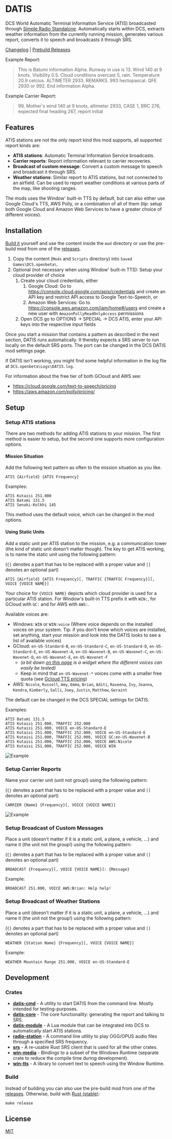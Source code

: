 # DATIS

DCS World Automatic Terminal Information Service (ATIS) broadcasted through [Simple Radio Standalone](https://github.com/ciribob/DCS-SimpleRadioStandalone). Automatically starts within DCS, extracts weather information from the currently running mission, generates various report, converts it to speech and broadcasts it through SRS.

[Changelog](./CHANGELOG.md) | [Prebuild Releases](https://github.com/rkusa/DATIS/releases)

Example Report:

> This is Batumi information Alpha. Runway in use is 13. Wind 140 at 9 knots. Visibility 0.5. Cloud conditions overcast 5, rain. Temperature 20.9 celcius. ALTIMETER 2933. REMARKS. 993 hectopascal. QFE 2930 or 992. End information Alpha.

Example Carrier Report:

> 99, Mother's wind 140 at 9 knots, altimeter 2933, CASE 1, BRC 276, expected final heading 267, report initial

## Features

ATIS stations are not the only report kind this mod supports, all supported report kinds are:

- **ATIS stations**: Automatic Terminal Information Service broadcasts.
- **Carrier reports**: Report information relevant to carrier recoveries.
- **Broadcast of custom message**: Convert a custom message to speech and broadcast it through SRS.
- **Weather stations**: Similar report to ATIS stations, but not connected to an airfield. Can be used to report weather conditions at various parts of the map, like shooting ranges.

The mods uses the Window' built-in TTS by default, but can also either use Google Cloud's TTS, AWS Polly, or a combination of all of them (tip: setup both Google Cloud and Amazon Web Services to have a greater choice of different voices).

## Installation

[Build it](#build) yourself and use the content inside the `mod` directory or use the pre-build mod from one of the [releases](https://github.com/rkusa/DATIS/releases).

1. Copy the content (`Mods` and `Scripts` directory) into `Saved Games\DCS.openbeta\`.
2. Optional (not necessary when using Window' built-in TTS): Setup your cloud provider of choice
   1. Create your cloud credentials, either
      1. Google Cloud: Go to https://console.cloud.google.com/apis/credentials and create an API key and restrict API access to Google Text-to-Speech, or
      2. Amazon Web Services: Go to https://console.aws.amazon.com/iam/home#/users and create a new user with `AmazonPollyReadOnlyAccess` permissions
   2. Open DCS go to OPTIONS -> SPECIAL -> DCS ATIS, enter your API keys into the respective input fields

Once you start a mission that contains a pattern as described in the next section, DATIS runs automatically.
It thereby expects a SRS server to run locally on the default SRS ports. The port can be changed in the DCS DATIS mod settings page.

If DATIS isn't working, you might find some helpful information in the log file at `DCS.openbeta\Logs\DATIS.log`.

For information about the free tier of both GCloud and AWS see:
- https://cloud.google.com/text-to-speech/pricing
- https://aws.amazon.com/polly/pricing/

## Setup

### Setup ATIS stations

There are two methods for adding ATIS stations to your mission. The first method is easier to setup, but the second one supports more configuration options.

#### Mission Situation

Add the following text pattern as often to the mission situation as you like.

```
ATIS {Airfield} {ATIS Frequency}
```

Examples:

```
ATIS Kutaisi 251.000
ATIS Batumi 131.5
ATIS Senaki-Kolkhi 145
```

This method uses the default voice, which can be changed in the mod options.

#### Using Static Units

Add a static unit per ATIS station to the mission, e.g. a communication tower (the kind of static unit doesn't matter though). The key to get ATIS working, is to name the static unit using the following pattern:

(`{}` denotes a part that has to be replaced with a proper value and `[]` denotes an optional part)

```
ATIS {Airfield} {ATIS Frequency}[, TRAFFIC {TRAFFIC Frequency}][, VOICE {VOICE NAME}]
```

Your choice for `{VOICE NAME}` depicts which cloud provider is used for a particular ATIS station.
For Window's built-in TTS prefix it with `WIN:`, for GCloud with `GC:` and for AWS with `AWS:`.

Available voices are:

- Windows: `WIN` or `WIN:voice` (Where voice depends on the installed voices on your system. Tip: if you don't know which voices are installed, set anything, start your mission and look into the DATIS looks to see a list of available voices)
- GCloud: `en-US-Standard-B`, `en-US-Standard-C`, `en-US-Standard-D`, `en-US-Standard-E`, `en-US-Wavenet-A`, `en-US-Wavenet-B`, `en-US-Wavenet-C`, `en-US-Wavenet-D`, `en-US-Wavenet-E`, `en-US-Wavenet-F`
  - _(a bit down [on this page](https://cloud.google.com/text-to-speech/) is a widget where the different voices can easily be tested)_
  - Keep in mind that `en-US-Wavenet-*` voices come with a smaller free quota (see [Gcloud TTS pricing](https://cloud.google.com/text-to-speech/pricing))
- AWS: `Nicole`, `Russell`, `Amy`, `Emma`, `Brian`, `Aditi`, `Raveena`, `Ivy`, `Joanna`, `Kendra`, `Kimberly`, `Salli`, `Joey`, `Justin`, `Matthew`, `Geraint`

The default can be changed in the DCS SPECIAL settings for DATIS.

Examples:

```
ATIS Batumi 131.5
ATIS Kutaisi 251.000, TRAFFIC 252.000
ATIS Kutaisi 251.000, VOICE en-US-Standard-E
ATIS Kutaisi 251.000, TRAFFIC 252.000, VOICE en-US-Standard-E
ATIS Kutaisi 251.000, TRAFFIC 252.000, VOICE GC:en-US-Wavenet-B
ATIS Kutaisi 251.000, TRAFFIC 252.000, VOICE AWS:Nicole
ATIS Kutaisi 251.000, TRAFFIC 252.000, VOICE WIN
```

![Example](./docs/static.jpg)

### Setup Carrier Reports

Name your carrier unit (unit not group!) using the following pattern:

(`{}` denotes a part that has to be replaced with a proper value and `[]` denotes an optional part)

```
CARRIER {Name} {Frequency}[, VOICE {VOICE NAME}]
```

![Example](./docs/carrier.jpg)

### Setup Broadcast of Custom Messages

Place a unit (doesn't matter if it is a static unit, a plane, a vehicle, ...) and name it (the unit not the group!) using the following pattern:

(`{}` denotes a part that has to be replaced with a proper value and `[]` denotes an optional part)

```
BROADCAST {Frequency}[, VOICE {VOICE NAME}]: {Message}
```

Example:

```
BROADCAST 251.000, VOICE AWS:Brian: Help help!
```

### Setup Broadcast of Weather Stations

Place a unit (doesn't matter if it is a static unit, a plane, a vehicle, ...) and name it (the unit not the group!) using the following pattern:

(`{}` denotes a part that has to be replaced with a proper value and `[]` denotes an optional part)

```
WEATHER {Station Name} {Frequency}[, VOICE {VOICE NAME}]
```

Example:

```
WEATHER Mountain Range 251.000, VOICE en-US-Standard-E
```

## Development

### Crates

- [**datis-cmd**](./crates/datis-cmd) - A utility to start DATIS from the command line. Mostly intended for testing-purposes.
- [**datis-core**](./crates/datis-core) - The core functionality: generating the report and talking to SRS.
- [**datis-module**](./crates/datis-module) - A Lua module that can be integrated into DCS to automatically start ATIS stations.
- [**radio-station**](./crates/datis-station) - A command line utility to play OGG/OPUS audio files through a specified SRS frequency.
- [**srs**](./crates/srs) - A re-usable Rust SRS client that is used for all the other crates.
- [**win-media**](./crates/win-media) - Bindings to a subset of the Windows Runtime (separate crate to reduce the compile time during development).
- [**win-tts**](./crates/win-tts) - A library to convert text to speech using the Window Runtime.

### Build

Instead of building you can also use the pre-build mod from one of the [releases](https://github.com/rkusa/DATIS/releases).
Otherwise, build with [Rust (stable)](https://rustup.rs/):

```
make release
```

## License

[MIT](./LICENSE.md)
